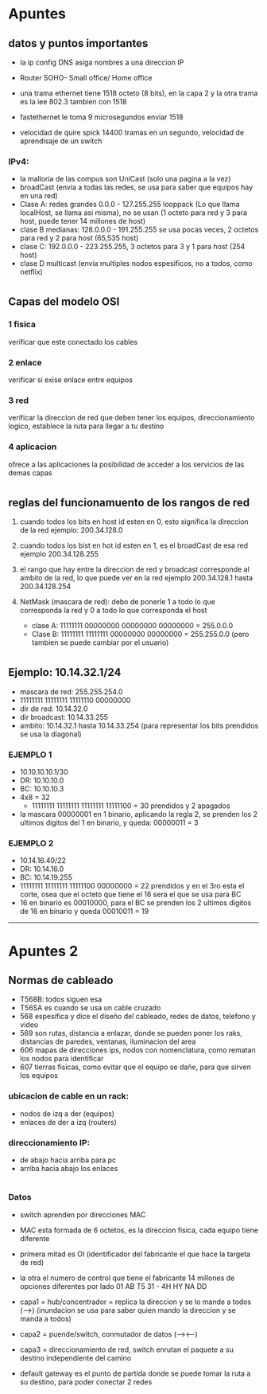 # Apuntes

## datos y puntos importantes
- la ip config DNS asiga nombres a una direccion IP
- Router SOHO- Small office/ Home office

- una trama ethernet tiene 1518 octeto (8 bits), en la capa 2 y la otra trama es la iee 802.3 tambien con 1518
- fastethernet le toma 9 microsegundos enviar 1518
- velocidad de quire spick 14400 tramas en un segundo, velocidad de aprendisaje de un switch

### IPv4:
- la malloria de las compus son UniCast (solo una pagina a la vez)
- broadCast (envia a todas las redes, se usa para saber que equipos hay en una red)
- Clase A: redes grandes 0.0.0 - 127.255.255 looppack (Lo que llama localHost, se llama asi misma), no se usan (1 octeto para red y 3 para host, 
 puede tener 14 millones de host)
- clase B medianas: 128.0.0.0 - 191.255.255 se usa pocas veces, 2 octetos para red y 2 para host (65,535 host)
- clase C: 192.0.0.0 - 223.255.255, 3 octetos para 3 y 1 para host (254 host)
- clase D multicast (envia multiples nodos espesificos, no a todos, como netflix)

# 
## Capas del modelo OSI
### 1 fisica
verificar que este conectado los cables

### 2 enlace
verificar si exise enlace entre equipos

### 3 red
verificar la direccion de red que deben tener los equipos, direccionamiento logico, establece la ruta para llegar a tu destino

### 4 aplicacion
ofrece a las aplicaciones la posibilidad de acceder a los servicios de las demas capas
# 
## reglas del funcionamuento de los rangos de red
1. cuando todos los bits en host id esten en 0, esto significa la direccion de la red
ejemplo: 200.34.128.0

2. cuando todos los bist en hot id esten en 1, es el broadCast de esa red
ejemplo 200.34.128.255

3. el rango que hay entre la direccion de red y broadcast corresponde al ambito de la red, lo que puede ver en la red
ejemplo 200.34.128.1 hasta 200.34.128.254 

4. NetMask (mascara de red): debo de ponerle 1 a todo lo que corresponda la red y 0 a todo lo que corresponda el host
    - clase A: 11111111 00000000 00000000 00000000 = 255.0.0.0
    - Clase B: 11111111 11111111 00000000 00000000 = 255.255.0.0 (pero tambien se puede cambiar por el usuario)

#
## Ejemplo: 10.14.32.1/24
- mascara de red: 255.255.254.0
- 11111111 11111111 11111110 00000000
- dir de red: 10.14.32.0
- dir broadcast: 10.14.33.255
- ambito: 10.14.32.1 hasta 10.14.33.254 (para representar los bits prendidos se usa la diagonal)

### EJEMPLO 1
- 10.10.10.10.1/30
- DR: 10.10.10.0
- BC: 10.10.10.3
- 4x8 = 32
    - 11111111 11111111 11111111 11111100 = 30 prendidos y 2 apagados
- la mascara 00000001 en 1 binario, aplicando la regla 2, se prenden los 2 ultimos digitos del 1 en binario, y queda: 00000011 = 3

### EJEMPLO 2
- 10.14.16.40/22
- DR: 10.14.16.0
- BC: 10.14.19.255
- 11111111 11111111 11111100 00000000 = 22 prendidos y en el 3ro esta el corte, osea que el octeto que tiene el 16 sera el que se usa para BC
- 16 en binario es 00010000, para el BC se prenden los 2 ultimos digitos de 16 en binario y queda 00010011 = 19
---
# Apuntes 2
## Normas de cableado
- T568B: todos siguen esa
- T56SA es cuando se usa un cable cruzado
- 568 espesifica y dice el diseño del cableado, redes de datos, telefono y video
- 569 son rutas, distancia a enlazar, donde se pueden poner los raks, distancias de paredes, ventanas, iluminacion del area
- 606 mapas de direcciones ips, nodos con nomenclatura, como rematan los nodos para identificar
- 607 tierras fisicas, como evitar que el equipo se dañe, para que sirven los equipos

### ubicacion de cable en un rack:
- nodos de izq a der (equipos)
- enlaces de der a izq (routers)

### direccionamiento IP:
- de abajo hacia arriba para pc
- arriba hacia abajo los enlaces

#
### Datos
- switch aprenden por direcciones MAC
- MAC esta formada de 6 octetos, es la direccion fisica, cada equipo tiene diferente
- primera mitad es OI (identificador del fabricante el que hace la targeta de red)
- la otra el numero de control que tiene el fabricante
14 millones de opciones diferentes por lado
01 AB T5 31 - 4H HY NA DD

- capa1 = hub/concentrador = replica la direccion y se lo mande a todos (-->) (inundacion se usa para saber quien mando la direccion y se manda a todos)
- capa2 = puende/switch, conmutador de datos (--><--)
- capa3 = direccionamiento de red, switch enrutan el paquete a su destino independiente del camino
- default gateway es el punto de partida donde se puede tomar la ruta a su destino, para poder conectar 2 redes